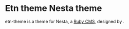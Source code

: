 Etn theme Nesta theme
=====================

etn-theme is a theme for Nesta, a [Ruby CMS](nesta), designed by
<insert your name here>.

[nesta]: http://effectif.com/nesta
